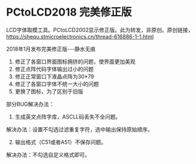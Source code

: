 # PCtoLCD2018 完美修正版
LCD字体取模工具。PCtoLCD2002显示修正版。此为转发，非原创。原创链接，https://shequ.stmicroelectronics.cn/thread-616886-1-1.html

2018年1月发布完美修正版---静水无痕

1. 修正了各窗口界面图标拥挤的问题，使界面更加美观
2. 修正点阵代码字体输出过小的问题
3. 修正正常窗口下液晶点阵为30*79
1. 修正了各窗口字体不统一大小的问题
1. 更换了图标，为了区别于旧版


部分BUG解决办法：

1. 生成英文点阵字库，ASCLL码丢失不全问题。

  解决办法：设置不勾选过滤重复字符，选中输出保持原始顺序。

2. 输出格式（C51或者A51）不保存问题。

  解决办法：不勾选自定义格式即可。
